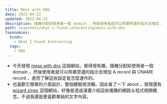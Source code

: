 ```yaml
---
title: Mess with DNS
date: 2022-04-23
updated: 2022-04-23
description: 隨機分配給使用者一個 domain ，然後使用者就可以照著旁邊的指示去增加 A record 與 CNAME record ，進而了解這些設定是怎麼運作的。
path: snapshots/what-i-found-interesting/mess-with-dns
taxonomies:
  kinds: 
    - What I Found Interesting
  tags: 
    - DNS
---
```


- 今天發現 [mess with dns](https://messwithdns.net/) 這個網站，覺得很有趣，隨機分配給使用者一個 domain ，然後使用者就可以照著旁邊的指示去增加 A record 與 CNAME record ，進而了解這些設定是怎麼運作的。
- 也喜歡它簡單的介面設計，整個體驗很流暢。因此看了一下 about ，發現還有 [wizard zines](https://wizardzines.com/) 這個網站，好像是透過漫畫介紹這些複雜的網路＆程式相關概念。不過我還是更喜歡單純的文字內容。